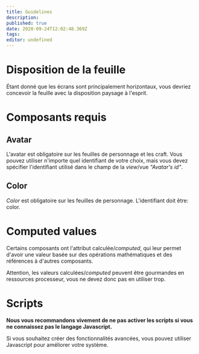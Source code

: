 ```yaml
---
title: Guidelines
description: 
published: true
date: 2020-09-24T12:02:48.369Z
tags: 
editor: undefined
---
```


# Disposition de la feuille
Étant donné que les écrans sont principalement horizontaux, vous devriez concevoir la feuille avec la disposition paysage à l'esprit. 

# Composants requis
## Avatar
L'avatar est obligatoire sur les feuilles de personnage et les craft. Vous pouvez utiliser n'importe quel identifiant de votre choix, mais vous devez spécifier l'identifiant utilisé dans le champ de la *view*/vue *"Avatar's id"*.

## Color
*Color* est obligatoire sur les feuilles de personnage. L'identifiant doit être: color.

# Computed values
Certains composants ont l'attribut calculée/*computed*, qui leur permet d'avoir une valeur basée sur des opérations mathématiques et des références à d'autres composants.

Attention, les valeurs calculées/*computed* peuvent être gourmandes en ressources processeur, vous ne devez donc pas en utiliser trop.

# Scripts
**Nous vous recommandons vivement de ne pas activer les scripts si vous ne connaissez pas le langage Javascript.**

Si vous souhaitez créer des fonctionnalités avancées, vous pouvez utiliser Javascript pour améliorer votre système.
